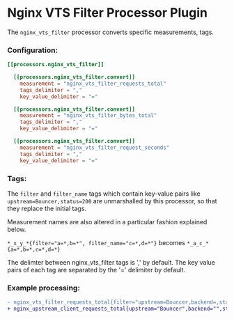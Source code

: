 # Nginx VTS Filter Processor Plugin

The `nginx_vts_filter` processor converts specific measurements, tags.

### Configuration:

```toml
[[processors.nginx_vts_filter]]

  [[processors.nginx_vts_filter.convert]]
    measurement = "nginx_vts_filter_requests_total"
    tags_delimiter = ","
    key_value_delimiter = "="

  [[processors.nginx_vts_filter.convert]]
    measurement = "nginx_vts_filter_bytes_total"
    tags_delimiter = ","
    key_value_delimiter = "="

  [[processors.nginx_vts_filter.convert]]
    measurement = "nginx_vts_filter_request_seconds"
    tags_delimiter = ","
    key_value_delimiter = "="

```

### Tags:

The `filter` and `filter_name` tags which contain key-value pairs like `upstream=Bouncer,status=200` are unmarshalled by this processor, so that they replace the initial tags.

Measurement names are also altered in a particular fashion explained below.

`*_x_y_*{filter="a=*,b=*", filter_name="c=*,d=*"}` becomes `*_a_c_*{a=*,b=*,c=*,d=*}`

The delimter between nginx_vts_filter tags is ',' by default. The key value pairs of each tag are separated by the '=' delimiter by default.

### Example processing:

```diff
- nginx_vts_filter_requests_total{filter="upstream=Bouncer,backend=,status=401",filter_name="client=Mesos/1.8.0 authorizer (master)"}
+ nginx_upstream_client_requests_total{upstream="Bouncer",backend="",status="401",client="Mesos/1.8.0 authorizer (master)"}
```
